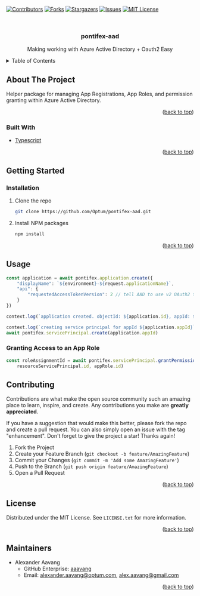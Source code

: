 <div id="top"></div>

<!-- NOTES -->
<!--
*** Individual sections below can be removed if not needed
-->

<!-- PROJECT SHIELDS -->
<!--
*** We are using markdown "reference style" links for readability.
*** Reference links are enclosed in brackets [ ] instead of parentheses ( ).
*** See the bottom of this document for the declaration of the reference variables
*** for contributors-url, forks-url, etc. This is an optional, concise syntax you may use.
*** https://www.markdownguide.org/basic-syntax/#reference-style-links
-->
[![Contributors][contributors-shield]][contributors-url]
[![Forks][forks-shield]][forks-url]
[![Stargazers][stars-shield]][stars-url]
[![Issues][issues-shield]][issues-url]
[![MIT License][license-shield]][license-url]



<!-- PROJECT LOGO -->
<br />
<div align="center">

<h3 align="center">pontifex-aad</h3>

  <p align="center">
   Making working with Azure Active Directory + Oauth2 Easy
  </p>
</div>



<!-- TABLE OF CONTENTS -->
<details>
  <summary>Table of Contents</summary>
  <ol>
    <li>
      <a href="#about-the-project">About The Project</a>
      <ul>
        <li><a href="#built-with">Built With</a></li>
      </ul>
    </li>
    <li>
      <a href="#getting-started">Getting Started</a>
      <ul>
        <li><a href="#prerequisites">Prerequisites</a></li>
        <li><a href="#installation">Installation</a></li>
      </ul>
    </li>
    <li><a href="#usage">Usage</a></li>
    <li><a href="#contributing">Contributing</a></li>
    <li><a href="#license">License</a></li>
    <li><a href="#maintainers">Contact</a></li>
  </ol>
</details>



<!-- ABOUT THE PROJECT -->
## About The Project

Helper package for managing App Registrations, App Roles, and permission granting within Azure Active Directory.


<p align="right">(<a href="#top">back to top</a>)</p>



### Built With

* [Typescript](https://www.typescriptlang.org/)

<p align="right">(<a href="#top">back to top</a>)</p>



<!-- GETTING STARTED -->
## Getting Started
### Installation

1. Clone the repo
   ```sh
   git clone https://github.com/Optum/pontifex-aad.git
   ```
2. Install NPM packages
   ```sh
   npm install
   ```

<p align="right">(<a href="#top">back to top</a>)</p>



<!-- USAGE EXAMPLES -->
## Usage

```typescript
const application = await pontifex.application.create({
    "displayName": `${environment}-${request.applicationName}`,
    "api": {
        "requestedAccessTokenVersion": 2 // tell AAD to use v2 OAuth2 tokens
    }
})

context.log(`application created. objectId: ${application.id}, appId: ${application.appId}`)

context.log(`creating service principal for appId ${application.appId}`)
await pontifex.servicePrincipal.create(application.appId)
```

### Granting Access to an App Role

```typescript
const roleAssignmentId = await pontifex.servicePrincipal.grantPermission(clientServicePrincipal.id,
    resourceServicePrincipal.id, appRole.id)
```



<!-- CONTRIBUTING -->
## Contributing

Contributions are what make the open source community such an amazing place to learn, inspire, and create. Any contributions you make are **greatly appreciated**.

If you have a suggestion that would make this better, please fork the repo and create a pull request. You can also simply open an issue with the tag "enhancement".
Don't forget to give the project a star! Thanks again!

1. Fork the Project
2. Create your Feature Branch (`git checkout -b feature/AmazingFeature`)
3. Commit your Changes (`git commit -m 'Add some AmazingFeature'`)
4. Push to the Branch (`git push origin feature/AmazingFeature`)
5. Open a Pull Request

<p align="right">(<a href="#top">back to top</a>)</p>



<!-- LICENSE -->
## License

Distributed under the MIT License. See `LICENSE.txt` for more information.

<p align="right">(<a href="#top">back to top</a>)</p>



<!-- MAINTAINERS -->
## Maintainers

- Alexander Aavang
  - GitHub Enterprise: [aaavang](https://github.com/aaavang)
  - Email: alexander.aavang@optum.com, alex.aavang@gmail.com

<p align="right">(<a href="#top">back to top</a>)</p>



<!-- MARKDOWN LINKS & IMAGES -->
<!-- https://www.markdownguide.org/basic-syntax/#reference-style-links -->
[contributors-shield]: https://img.shields.io/github/contributors/Optum/pontifex-aad.svg?style=for-the-badge
[contributors-url]: https://github.com/Optum/pontifex-aad/graphs/contributors
[forks-shield]: https://img.shields.io/github/forks/Optum/pontifex-aad.svg?style=for-the-badge
[forks-url]: https://github.com/Optum/pontifex-aad/network/members
[stars-shield]: https://img.shields.io/github/stars/Optum/pontifex-aad.svg?style=for-the-badge
[stars-url]: https://github.com/Optum/pontifex-aad/stargazers
[issues-shield]: https://img.shields.io/github/issues/Optum/pontifex-aad.svg?style=for-the-badge
[issues-url]: https://github.com/Optum/pontifex-aad/issues
[license-shield]: https://img.shields.io/github/license/Optum/pontifex-aad.svg?style=for-the-badge
[license-url]: https://github.com/Optum/pontifex-aad/blob/master/LICENSE.txt
